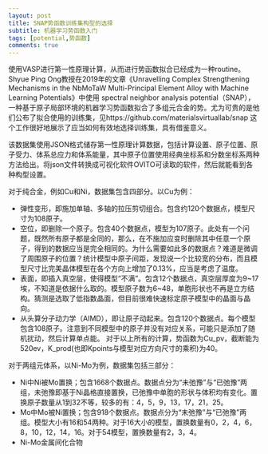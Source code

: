 ```yaml
---
layout: post
title: SNAP势函数训练集构型的选择
subtitle: 机器学习势函数入门
tags: [potential,势函数]
comments: true
---
```

使用VASP进行第一性原理计算，从而进行势函数拟合已经成为一种routine。Shyue Ping Ong教授在2019年的文章《Unravelling Complex Strengthening Mechanisms in the NbMoTaW Multi-Principal Element Alloy with Machine Learning Potentials》中使用 spectral neighbor analysis potential（SNAP），一种基于原子局部环境的机器学习势函数拟合了多组元合金的势。尤为可贵的是他们公布了拟合使用的训练集，见https://github.com/materialsvirtuallab/snap 这个工作很好地展示了应当如何有效地选择训练集，具有借鉴意义。

该数据集使用JSON格式储存第一性原理计算数据，包括计算设置、原子位置、原子受力、体系总应力和体系能量，其中原子位置使用经典坐标系和分数坐标系两种方法给出。将json文件转换成可视化软件OVITO可读取的软件，然后就能看到各种构型设置。

对于纯合金，例如Cu和Ni，数据集包含四部分。以Cu为例：
- 弹性变形，即施加单轴、多轴的拉压剪切组合。包含约120个数据点，模型尺寸为108原子。
- 空位，即删除一个原子。包含40个数据点，模型为107原子。此处有一个问题，既然所有原子都是全同的，那么，在不施加应变时删除其中任意一个原子，得到的数据应当是完全相同的。为什么需要如此多的数据点？难道是微调了周围原子的位置？统计模型中原子间距，发现说一个比较宽的分布，而且模型尺寸比完美晶体模型在各个方向上增加了0.13%，应当是考虑了温度。
- 表面，即插入真空层，使得模型“不满”。包含12个数据点，真空层厚度为9\~17埃，不知道是依据什么取的。模型原子数为6\~48，单胞形状也不再是立方结构。猜测是选取了低指数晶面，但目前很难快速标定原子模型中的晶面与晶向。
- 从头算分子动力学（AIMD），即让原子动起来。包含120个数据点。每个模型包含108原子。注意到不同模型中的原子并没有对应关系，可能只是添加了随机扰动，然后计算单点能。
对于以上所有的计算，势函数为Cu_pv，截断能为520ev，K_prod(也即Kpoints与模型对应方向尺寸的乘积)为40。

对于两组元体系，以Ni-Mo为例，数据集包括三部分：
- Ni中Ni被Mo置换；包含1668个数据点。数据点分为“未弛豫”与“已弛豫”两组，未弛豫即基于Ni晶格直接置换，已弛豫中单胞的形状与体积均有变化。置换原子数量从1到32不等，较多的有：4，5，9，13，17，21，25。
- Mo中Mo被Ni置换；包含918个数据点。数据点分为“未弛豫”与“已弛豫”两组。模型大小有16和54两种。对于16大小的模型，置换数量有0，2，4，6，8，10，12，14，16。对于54模型，置换数量有2，3，4。
- Ni-Mo金属间化合物
